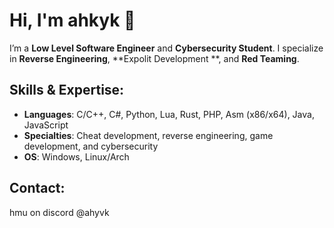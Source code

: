 # Hi, I'm ahkyk 👋

I’m a **Low Level Software Engineer** and **Cybersecurity Student**. I specialize in **Reverse Engineering**, **Expolit Development **, and **Red Teaming**. 

## Skills & Expertise:
- **Languages**: C/C++, C#, Python, Lua, Rust, PHP, Asm (x86/x64), Java, JavaScript
- **Specialties**: Cheat development, reverse engineering, game development, and cybersecurity
- **OS**: Windows, Linux/Arch


## Contact:
hmu on discord @ahyvk
